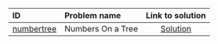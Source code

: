 | ID | Problem name | Link to solution |
|:---|:---|:---:|
| [numbertree](https://open.kattis.com/problems/numbertree) | Numbers On a Tree | [Solution](https://github.com/versenyi98/kattis-solutions/tree/main/solutions/numbertree)|
